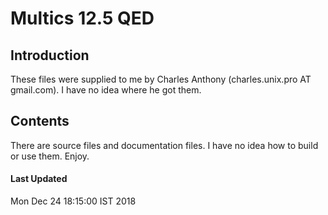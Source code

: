# Multics 12.5 QED

## Introduction

These files were supplied to me by Charles Anthony
(charles.unix.pro AT gmail.com).  I have no idea where he got them.

## Contents

There are source files and documentation files. I have no idea
how to build or use them.  Enjoy.

#### Last Updated

Mon Dec 24 18:15:00 IST 2018
